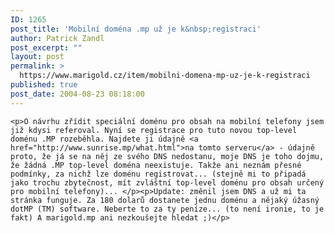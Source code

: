 ```yaml
---
ID: 1265
post_title: 'Mobilní doména .mp už je k&nbsp;registraci'
author: Patrick Zandl
post_excerpt: ""
layout: post
permalink: >
  https://www.marigold.cz/item/mobilni-domena-mp-uz-je-k-registraci
published: true
post_date: 2004-08-23 08:18:00
---
```

	<p>O návrhu zřídit speciální doménu pro obsah na mobilní telefony jsem již kdysi referoval. Nyní se registrace pro tuto novou top-level doménu .MP rozeběhla. Najdete ji údajně <a href="http://www.sunrise.mp/what.html">na tomto serveru</a> - údajně proto, že já se na něj ze svého DNS nedostanu, moje DNS je toho dojmu, že žádná .MP top-level doména neexistuje. Takže ani neznám přesné podmínky, za nichž lze doménu registrovat... (stejně mi to připadá jako trochu zbytečnost, mít zvláštní top-level doménu pro obsah určený pro mobilní telefony)... </p><p>Update: změnil jsem DNS a už mi ta stránka funguje. Za 180 dolarů dostanete jednu doménu a nějaký úžasný dotMP (TM) software. Neberte to za ty peníze... (to není ironie, to je fakt) A marigold.mp ani nezkoušejte hledat ;)</p>